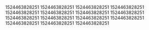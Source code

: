 1524463828251
1524463828251
1524463828251
1524463828251
1524463828251
1524463828251
1524463828251
1524463828251
1524463828251
1524463828251
1524463828251
1524463828251
1524463828251
1524463828251
1524463828251